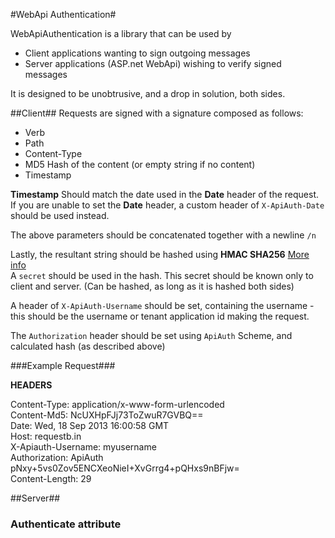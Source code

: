 #WebApi Authentication#

WebApiAuthentication is a library that can be used by 

 - Client applications wanting to sign outgoing messages
 - Server applications (ASP.net WebApi) wishing to verify signed messages

It is designed to be unobtrusive, and a drop in solution, both sides.

##Client##
Requests are signed with a signature composed as follows:

- Verb
- Path
- Content-Type
- MD5 Hash of the content (or empty string if no content)
- Timestamp


**Timestamp** Should match the date used in the **Date** header of the request.  
If you are unable to set the **Date** header, a custom header of `X-ApiAuth-Date` should be used instead.

The above parameters should be concatenated together with a newline `/n`

Lastly, the resultant string should be hashed using **HMAC SHA256** [More info](http://en.wikipedia.org/wiki/hash-based_message_authentication_code "More Info")  
A `secret` should be used in the hash. This secret should be known only to client and server. (Can be hashed, as long as it is hashed both sides)

A header of `X-ApiAuth-Username` should be set, containing the username - this should be the username or tenant application id making the request.

The `Authorization` header should be set using `ApiAuth` Scheme, and calculated hash (as described above)

###Example Request###

**HEADERS**

Content-Type: application/x-www-form-urlencoded  
Content-Md5: NcUXHpFJj73ToZwuR7GVBQ==  
Date: Wed, 18 Sep 2013 16:00:58 GMT  
Host: requestb.in  
X-Apiauth-Username: myusername  
Authorization: ApiAuth pNxy+5vs0Zov5ENCXeoNieI+XvGrrg4+pQHxs9nBFjw=  
Content-Length: 29  

##Server##
 
 
### Authenticate attribute ###
